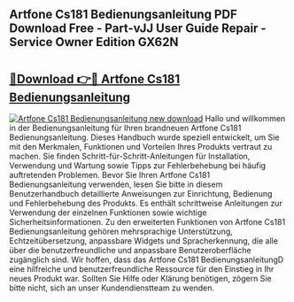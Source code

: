 ## Artfone Cs181 Bedienungsanleitung PDF Download Free - Part-vJJ User Guide Repair - Service Owner Edition GX62N

# <h2><a href="http://df0rm0o.blite.top/?on=Artfone+Cs181+Bedienungsanleitung">🔗Download 👉🔴 Artfone Cs181 Bedienungsanleitung</a></h2>

[![Artfone Cs181 Bedienungsanleitung new download](https://i.imgur.com/lujVjoI.png)](http://df0rm0o.blite.top/?on=Artfone+Cs181+Bedienungsanleitung)
Hallo und willkommen in der Bedienungsanleitung für Ihren brandneuen Artfone Cs181 Bedienungsanleitung. Dieses Handbuch wurde speziell entwickelt, um Sie mit den Merkmalen, Funktionen und Vorteilen Ihres Produkts vertraut zu machen. Sie finden Schritt-für-Schritt-Anleitungen für Installation, Verwendung und Wartung sowie Tipps zur Fehlerbehebung bei häufig auftretenden Problemen. Bevor Sie Ihren Artfone Cs181 Bedienungsanleitung verwenden, lesen Sie bitte in diesem Benutzerhandbuch detaillierte Anweisungen zur Einrichtung, Bedienung und Fehlerbehebung des Produkts. Es enthält schrittweise Anleitungen zur Verwendung der einzelnen Funktionen sowie wichtige Sicherheitsinformationen. Zu den erweiterten Funktionen von Artfone Cs181 Bedienungsanleitung gehören mehrsprachige Unterstützung, Echtzeitübersetzung, anpassbare Widgets und Spracherkennung, die alle über die benutzerfreundliche und anpassbare Benutzeroberfläche zugänglich sind. Wir hoffen, dass das Artfone Cs181 BedienungsanleitungD eine hilfreiche und benutzerfreundliche Ressource für den Einstieg in Ihr neues Produkt war. Sollten Sie Hilfe oder Klärung benötigen, zögern Sie bitte nicht, sich an unser Kundendienstteam zu wenden.
